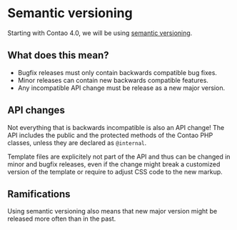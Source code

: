 Semantic versioning
===================

Starting with Contao 4.0, we will be using [semantic versioning][1].


What does this mean?
--------------------

 * Bugfix releases must only contain backwards compatible bug fixes.
 * Minor releases can contain new backwards compatible features.
 * Any incompatible API change must be release as a new major version.


API changes
-----------

Not everything that is backwards incompatible is also an API change! The API
includes the public and the protected methods of the Contao PHP classes, unless
they are declared as `@internal`.

Template files are explicitely not part of the API and thus can be changed in
minor and bugfix releases, even if the change might break a customized version
of the template or require to adjust CSS code to the new markup.


Ramifications
-------------

Using semantic versioning also means that new major version might be released
more often than in the past. 


[1]: http://semver.org
